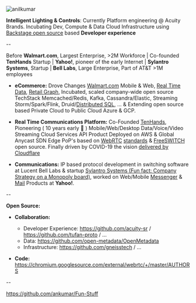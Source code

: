 ![anilkumar](https://user-images.githubusercontent.com/658791/119208479-2e801880-ba57-11eb-89ee-cb7a3a969b5e.jpg)

**Intelligent Lighting & Controls**: Currently Platform engineering @ Acuity Brands. Incubating Dev, Compute & Data Cloud Infrastructure using [Backstage open source](https://backstage.io/) based **Developer experience** 

--

Before **Walmart.com**, Largest Enterprise, >2M Workforce | Co-founded **TenHands** Startup | **Yahoo!**, pioneer of the early Internet | **Sylantro Systems**, Startup | **Bell Labs**, Large Enterprise, Part of AT&T >1M employees

- **eCommerce:** Drove Changes [Walmart.com](https://www.walmart.com/) Mobile & Web, [Real Time Data](https://www.confluent.io/blog/apache-kafka-item-setup/), [Retail Graph](https://medium.com/walmartlabs/retail-graph-walmarts-product-knowledge-graph-6ef7357963bc), Incubated, scaled company-wide open source TechStack Memcached/Redis, Kafka, Cassandra/Elastic, Streaming Storm/Spark/Flink, Druid/[Distributed SQL](https://blog.starburstdata.com/prestosql-becomes-trino), ... & Extending open source based Private Cloud to Public Cloud Azure & GCP.

- **Real Time Communications Platform:** Co-Founded [TenHands](https://twitter.com/an1kumar/status/277200713728274433?s=20), Pioneering ( 10 years early :thought_balloon:  ) Mobile/Web/Desktop Data/Voice/Video Streaming Cloud Services API Product Deployed on AWS & Global Anycast SDN Edge PoP's based on [WebRTC](https://queue.acm.org/detail.cfm?id=3457587) [standards](https://twitter.com/ietf/status/1354071004058951682) & [FreeSWITCH](https://freeswitch.org/) open source. Finally driven by COVID-19 the vision [delivered by Cloudflare](https://blog.cloudflare.com/announcing-our-real-time-communications-platform/) 

- **Communications:** IP based protocol development in switching software at Lucent Bell Labs & startup [Sylantro Systems (Fun fact: Company Strategy on a Monopoly board)](https://www.networkworld.com/article/2272062/broadsoft-acquires-sylantro-as-voip-market-consolidates.html), worked on Web/Mobile [Messenger](https://en.wikipedia.org/wiki/Yahoo!_Messenger) & [Mail](https://en.wikipedia.org/wiki/Yahoo!_Mail) Products at **Yahoo!**.

--

**Open Source:**
- **Collaboration:**
  - Developer Experience: https://github.com/acuity-sr / https://github.com/tufan-proto / ...
  - Data: https://github.com/open-metadata/OpenMetadata
  - Infrastructure:  https://github.com/gneisstech / ...

- **Code:** https://chromium.googlesource.com/external/webrtc/+/master/AUTHORS 
  
--

https://github.com/ankumar/Fun-Stuff 

<!--
**ankumar/ankumar** is a ✨ _special_ ✨ repository because its `README.md` (this file) appears on your GitHub profile.

Here are some ideas to get you started:

- 🔭 I’m currently working on ...
- 🌱 I’m currently learning ...
- 👯 I’m looking to collaborate on ...
- 🤔 I’m looking for help with ...
- 💬 Ask me about ...
- 📫 How to reach me: ...
- 😄 Pronouns: ...
- ⚡ Fun fact: ...
-->
